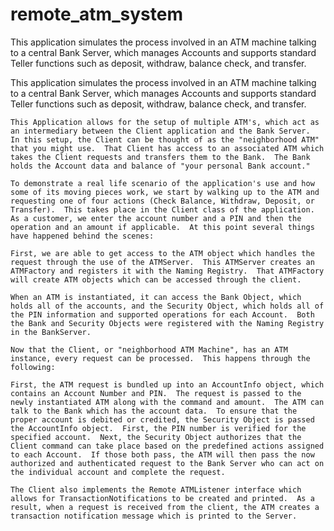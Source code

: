 # remote_atm_system
This application simulates the process involved in an ATM machine talking to a central Bank Server, which manages Accounts and supports standard Teller functions such as deposit, withdraw, balance check, and transfer.

This application simulates the process involved in an ATM machine talking to a central Bank Server, which manages Accounts and supports standard Teller functions such as deposit, withdraw, balance check, and transfer.

	This Application allows for the setup of multiple ATM's, which act as an intermediary between the Client application and the Bank Server.  In this setup, the Client can be thought of as the "neighborhood ATM" that you might use.  That Client has access to an associated ATM which takes the Client requests and transfers them to the Bank.  The Bank holds the Account data and balance of "your personal Bank account."  

	To demonstrate a real life scenario of the application's use and how some of its moving pieces work, we start by walking up to the ATM and requesting one of four actions (Check Balance, Withdraw, Deposit, or Transfer).  This takes place in the Client class of the application.  As a customer, we enter the account number and a PIN and then the operation and an amount if applicable.  At this point several things have happened behind the scenes:

	First, we are able to get access to the ATM object which handles the request through the use of the ATMServer.  This ATMServer creates an ATMFactory and registers it with the Naming Registry.  That ATMFactory will create ATM objects which can be accessed through the client.

	When an ATM is instantiated, it can access the Bank Object, which holds all of the accounts, and the Security Object, which holds all of the PIN information and supported operations for each Account.  Both the Bank and Security Objects were registered with the Naming Registry in the BankServer.

	Now that the Client, or "neighborhood ATM Machine", has an ATM instance, every request can be processed.  This happens through the following:

	First, the ATM request is bundled up into an AccountInfo object, which contains an Account Number and PIN.  The request is passed to the newly instantiated ATM along with the command and amount.  The ATM can talk to the Bank which has the account data.  To ensure that the proper account is debited or credited, the Security Object is passed the AccountInfo object.  First, the PIN number is verified for the specified account.  Next, the Security Object authorizes that the Client command can take place based on the predefined actions assigned to each Account.  If those both pass, the ATM will then pass the now authorized and authenticated request to the Bank Server who can act on the individual account and complete the request.

	The Client also implements the Remote ATMListener interface which allows for TransactionNotifications to be created and printed.  As a result, when a request is received from the client, the ATM creates a transaction notification message which is printed to the Server.
